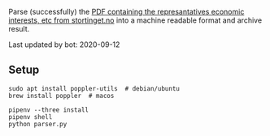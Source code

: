Parse (successfully) the [PDF containing the represantatives economic interests, etc from stortinget.no](https://www.stortinget.no/no/Stortinget-og-demokratiet/Representantene/Okonomiske-interesser/) into a machine readable format and archive result.

Last updated by bot: 2020-09-12

## Setup
    sudo apt install poppler-utils  # debian/ubuntu
    brew install poppler  # macos

    pipenv --three install
    pipenv shell
    python parser.py
